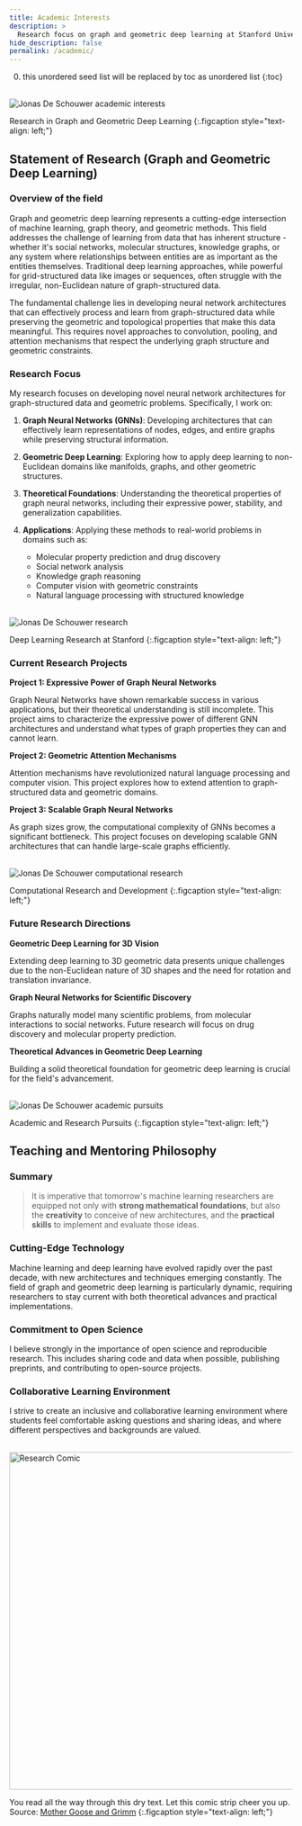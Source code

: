 ```yaml
---
title: Academic Interests
description: >
  Research focus on graph and geometric deep learning at Stanford University.
hide_description: false
permalink: /academic/
---
```



0. this unordered seed list will be replaced by toc as unordered list
{:toc}

<br>
<img src="/assets/img/placeholder.png" alt="Jonas De Schouwer academic interests">

Research in Graph and Geometric Deep Learning
{:.figcaption style="text-align: left;"}

## Statement of Research (Graph and Geometric Deep Learning)

### Overview of the field

Graph and geometric deep learning represents a cutting-edge intersection of machine learning, graph theory, and geometric methods. This field addresses the challenge of learning from data that has inherent structure - whether it's social networks, molecular structures, knowledge graphs, or any system where relationships between entities are as important as the entities themselves. Traditional deep learning approaches, while powerful for grid-structured data like images or sequences, often struggle with the irregular, non-Euclidean nature of graph-structured data.

The fundamental challenge lies in developing neural network architectures that can effectively process and learn from graph-structured data while preserving the geometric and topological properties that make this data meaningful. This requires novel approaches to convolution, pooling, and attention mechanisms that respect the underlying graph structure and geometric constraints.

### Research Focus

My research focuses on developing novel neural network architectures for graph-structured data and geometric problems. Specifically, I work on:

1. **Graph Neural Networks (GNNs)**: Developing architectures that can effectively learn representations of nodes, edges, and entire graphs while preserving structural information.

2. **Geometric Deep Learning**: Exploring how to apply deep learning to non-Euclidean domains like manifolds, graphs, and other geometric structures.

3. **Theoretical Foundations**: Understanding the theoretical properties of graph neural networks, including their expressive power, stability, and generalization capabilities.

4. **Applications**: Applying these methods to real-world problems in domains such as:
   - Molecular property prediction and drug discovery
   - Social network analysis
   - Knowledge graph reasoning
   - Computer vision with geometric constraints
   - Natural language processing with structured knowledge

<br>
<img src="/assets/img/placeholder.png" alt="Jonas De Schouwer research">

Deep Learning Research at Stanford
{:.figcaption style="text-align: left;"}

### Current Research Projects

**Project 1: Expressive Power of Graph Neural Networks**

Graph Neural Networks have shown remarkable success in various applications, but their theoretical understanding is still incomplete. This project aims to characterize the expressive power of different GNN architectures and understand what types of graph properties they can and cannot learn.

**Project 2: Geometric Attention Mechanisms**

Attention mechanisms have revolutionized natural language processing and computer vision. This project explores how to extend attention to graph-structured data and geometric domains.

**Project 3: Scalable Graph Neural Networks**

As graph sizes grow, the computational complexity of GNNs becomes a significant bottleneck. This project focuses on developing scalable GNN architectures that can handle large-scale graphs efficiently.

<br>
<img src="/assets/img/placeholder.png" alt="Jonas De Schouwer computational research">

Computational Research and Development
{:.figcaption style="text-align: left;"}

### Future Research Directions

**Geometric Deep Learning for 3D Vision**

Extending deep learning to 3D geometric data presents unique challenges due to the non-Euclidean nature of 3D shapes and the need for rotation and translation invariance.

**Graph Neural Networks for Scientific Discovery**

Graphs naturally model many scientific problems, from molecular interactions to social networks. Future research will focus on drug discovery and molecular property prediction.

**Theoretical Advances in Geometric Deep Learning**

Building a solid theoretical foundation for geometric deep learning is crucial for the field's advancement.

<br>
<img src="/assets/img/placeholder.png" alt="Jonas De Schouwer academic pursuits">

Academic and Research Pursuits
{:.figcaption style="text-align: left;"}

## Teaching and Mentoring Philosophy

### Summary

>It is imperative that tomorrow's machine learning researchers are equipped not only with **strong mathematical foundations**, but also the **creativity** to conceive of new architectures, and the **practical skills** to implement and evaluate those ideas.

### Cutting-Edge Technology

Machine learning and deep learning have evolved rapidly over the past decade, with new architectures and techniques emerging constantly. The field of graph and geometric deep learning is particularly dynamic, requiring researchers to stay current with both theoretical advances and practical implementations.

### Commitment to Open Science

I believe strongly in the importance of open science and reproducible research. This includes sharing code and data when possible, publishing preprints, and contributing to open-source projects.

### Collaborative Learning Environment

I strive to create an inclusive and collaborative learning environment where students feel comfortable asking questions and sharing ideas, and where different perspectives and backgrounds are valued.

<br>

<img src="/assets/img/placeholder.png" alt="Research Comic" style="width:600px">

You read all the way through this dry text. Let this comic strip cheer you up. Source: <a href="https://www.grimmy.com/">Mother Goose and Grimm</a>
{:.figcaption style="text-align: left;"}
